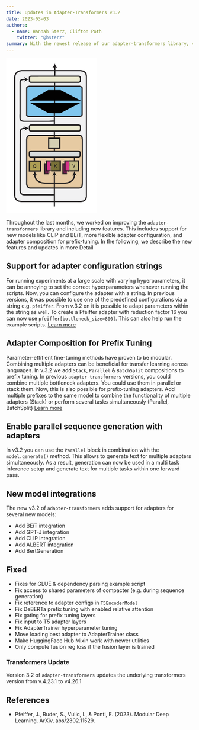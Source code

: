 ```yaml
---
title: Updates in Adapter-Transformers v3.2
date: 2023-03-03
authors:
  - name: Hannah Sterz, Clifton Poth
    twitter: "@hsterz"
summary: With the newest release of our adapter-transformers library, version 3.2, we add composition blocks for prefix tuning and adapters to several new models.
---
```


![](/static/images/v3_2_prefix_stack.png "Illustration of composition for prefix tuning")

Throughout the last months, we worked on improving the `adapter-transformers` library and including new features. This includes support for new models like CLIP and BEiT, more flexible adapter configuration, and adapter composition for prefix-tuning. In the following, we describe the new features and updates in more Detail


## Support for adapter configuration strings 
For running experiments at a large scale with varying hyperparameters, it can be annoying to set the correct hyperparameters whenever running the scripts. Now, you can configure the adapter with a string. In previous versions, it was possible to use one of the predefined configurations via a string e.g. `pfeiffer`. From v.3.2 on it is possible to adapt parameters within the string as well.
To create a Pfeiffer adapter with reduction factor 16 you can now use `pfeiffer[bottleneck_size=800]`. This can also help run the example scripts. [Learn more](https://docs.adapterhub.ml/overview.html#configuration-strings)


## Adapter Composition for Prefix Tuning  
Parameter-effifient fine-tuning methods have proven to be modular. Combining multiple adapters can be beneficial for transfer learning across languages. In v.3.2 we add `Stack`, `Parallel` & `BatchSplit` compositions to prefix tuning.
In previous `adapter-transformers` versions, you could combine multiple bottleneck adapters. You could use them in parallel or stack them. Now, this is also possible for prefix-tuning adapters. Add multiple prefixes to the same model to combine the functionality of multiple adapters (Stack) or perform several tasks simultaneously (Parallel, BatchSplit) [Learn more](https://docs.adapterhub.ml/adapter_composition.html#stack)

## Enable parallel sequence generation with adapters 
In v3.2 you can use the `Parallel` block in combination with the `model.generate()` method. This allows to generate text for multiple adapters simultaneously. As a result, generation can now be used in a multi task inference setup and generate text for multiple tasks within one forward pass. 

## New model integrations
The new v3.2 of `adapter-transformers` adds support for adapters for several new models: 
- Add BEiT integration 
- Add GPT-J integration 
- Add CLIP integration 
- Add ALBERT integration 
- Add BertGeneration 


## Fixed
- Fixes for GLUE & dependency parsing example script
- Fix access to shared parameters of compacter (e.g. during sequence generation) 
- Fix reference to adapter configs in `T5EncoderModel`
- Fix DeBERTa prefix tuning with enabled relative attention 
- Fix gating for prefix tuning layers 
- Fix input to T5 adapter layers
- Fix AdapterTrainer hyperparameter tuning
- Move loading best adapter to AdapterTrainer class
- Make HuggingFace Hub Mixin work with newer utilities 
- Only compute fusion reg loss if the fusion layer is trained 


### Transformers Update
Version 3.2 of `adapter-transformers` updates the underlying transformers version from v.4.23.1 to v4.26.1

## References

- Pfeiffer, J., Ruder, S., Vulic, I., & Ponti, E. (2023). Modular Deep Learning. ArXiv, abs/2302.11529.